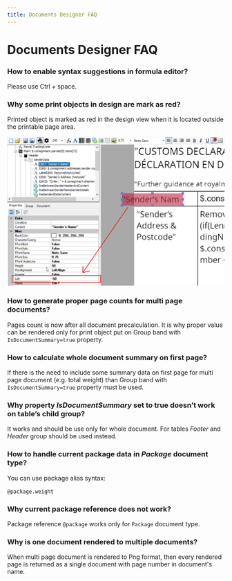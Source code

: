 ```yaml
---
title: Documents Designer FAQ
---
```


# Documents Designer FAQ

### How to enable syntax suggestions in formula editor?
Please use Ctrl + space.

### Why some print objects in design are mark as red?
Printed object is marked as red in the design view when it is located outside the printable page area.  

![](./images/object-out-of-print-area.png)

### How to generate proper page counts for multi page documents?
Pages count is now after all document precalculation. 
It is why proper value can be rendered only for print object put on Group band with `IsDocumentSummary=true` property.

### How to calculate whole document summary on first page?
If there is the need to include some summary data on first page for multi page document (e.g. total weight)
than Group band with `IsDocumentSummary=true` property must be used.

### Why property *IsDocumentSummary* set to true doesn’t work on table’s child group?
It works and should be use only for whole document. For tables *Footer* and *Header* group should be used instead.

### How to handle current package data in *Package* document type?
You can use package alias syntax:
```code
@package.weight
```

### Why current package reference does not work?
Package reference `@package` works only for `Package` document type.

### Why is one document rendered to multiple documents?
When multi page document is rendered to Png format, then every rendered page is returned as a single document with page number in document's name.
